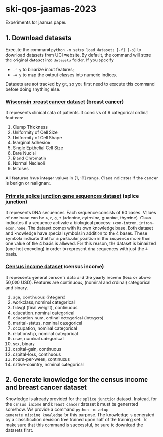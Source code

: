 # ski-qos-jaamas-2023
Experiments for jaamas paper.

## 1. Download datasets
Execute the command ```python -m setup load_datasets [-f] [-o]``` to download datasets from UCI website.
By default, the command will store the original dataset into ```datasets``` folder.
If you specify:
- ```-f y``` to binarize input features;
- ```-o y``` to map the output classes into numeric indices.

Datasets are not tracked by git, so you first need to execute this command before doing anything else.


### [Wisconsin breast cancer dataset](https://archive.ics.uci.edu/ml/datasets/breast+cancer+wisconsin+(diagnostic)) (breast cancer)
It represents clinical data of patients.
It consists of 9 categorical ordinal features:
1. Clump Thickness
2. Uniformity of Cell Size
3. Uniformity of Cell Shape
4. Marginal Adhesion
5. Single Epithelial Cell Size
6. Bare Nuclei
7. Bland Chromatin
8. Normal Nucleoli
9. Mitoses

All features have integer values in [1, 10] range.
Class indicates if the cancer is benign or malignant.

### [Primate splice junction gene sequences dataset](https://archive.ics.uci.edu/ml/datasets/Molecular+Biology+(Splice-junction+Gene+Sequences)) (splice junction)
It represents DNA sequences.
Each sequence consists of 60 bases.
Values of one base can be `a`, `c`, `g`, `t` (adenine, cytosine, guanine, thymine).
Class indicates if a sequence activate a biological process: `exon-intron`, `intron-exon`, `none`.
The dataset comes with its own knowledge base.
Both dataset and knowledge have special symbols in addition to the 4 bases.
These symbols indicate that for a particular position in the sequence more than one value of the 4 basis is allowed.
For this reason, the dataset is binarized (one-hot encoding) in order to represent dna sequences with just the 4 basis.

### [Census income dataset](https://archive.ics.uci.edu/ml/datasets/census+income) (census income)

It represents general person's data and the yearly income (less or above 50,000 USD).
Features are continuous, (nominal and ordinal) categorical and binary.

1. age, continuous (integers)
2. workclass, nominal categorical
3. fnlwgt (final weight), continuous
4. education, nominal categorical
5. education-num, ordinal categorical (integers)
6. marital-status, nominal categorical
7. occupation, nominal categorical
8. relationship, nominal categorical
9. race, nominal categorical
10. sex, binary
11. capital-gain, continuous
12. capital-loss, continuous
13. hours-per-week, continuous
14. native-country, nominal categorical

## 2. Generate knowledge for the census income and breast cancer dataset
Knowledge is already provided for the `splice junction` dataset.
Instead, for the `census income` and `breast cancer` dataset it must be generated somehow.
We provide a command `python -m setup generate_missing_knowledge` for this purpose.
The knowledge is generated by a classification decision tree trained upon half of the training set.
To make sure that this command is successful, be sure to download the datasets first.
